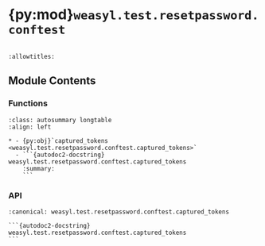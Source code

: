 # {py:mod}`weasyl.test.resetpassword.conftest`

```{py:module} weasyl.test.resetpassword.conftest
```

```{autodoc2-docstring} weasyl.test.resetpassword.conftest
:allowtitles:
```

## Module Contents

### Functions

````{list-table}
:class: autosummary longtable
:align: left

* - {py:obj}`captured_tokens <weasyl.test.resetpassword.conftest.captured_tokens>`
  - ```{autodoc2-docstring} weasyl.test.resetpassword.conftest.captured_tokens
    :summary:
    ```
````

### API

````{py:function} captured_tokens(monkeypatch)
:canonical: weasyl.test.resetpassword.conftest.captured_tokens

```{autodoc2-docstring} weasyl.test.resetpassword.conftest.captured_tokens
```
````
